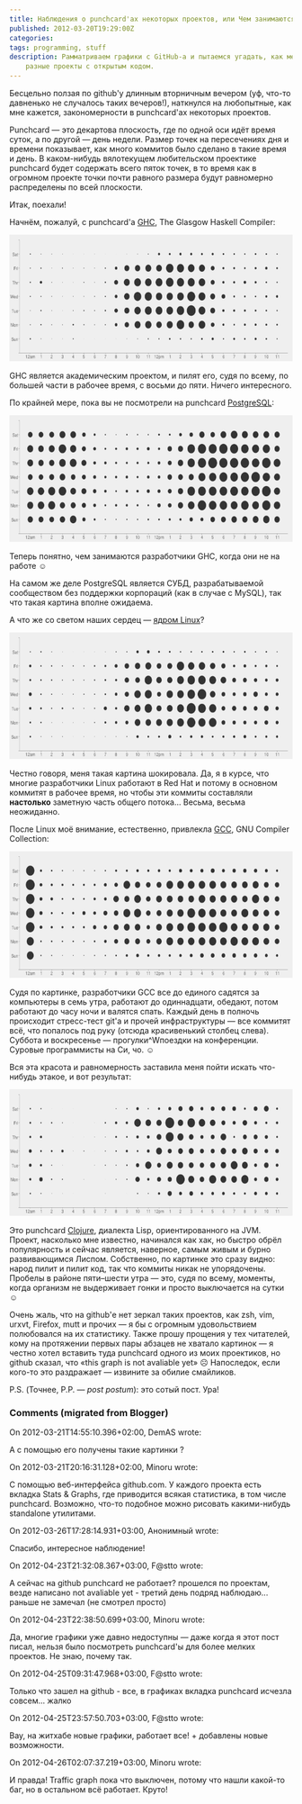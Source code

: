 ```yaml
---
title: Наблюдения о punchcard'ах некоторых проектов, или Чем занимаются на досуге разработчики GHC?
published: 2012-03-20T19:29:00Z
categories: 
tags: programming, stuff
description: Рамматриваем графики с GitHub-а и пытаемся угадать, как менеджатся
    разные проекты с открытым кодом.
---
```


Бесцельно ползая по github'у длинным вторничным вечером (уф, что-то давненько не случалось таких вечеров!), наткнулся на любопытные, как мне кажется, закономерности в punchcard'ах некоторых проектов.

Punchcard — это декартова плоскость, где по одной оси идёт время суток, а по другой — день недели. Размер точек на пересечениях дня и времени показывает, как много коммитов было сделано в такие время и день. В каком-нибудь вялотекущем любительском проектике punchcard будет содержать всего пяток точек, в то время как в огромном проекте точки почти равного размера будут равномерно распределены по всей плоскости.

Итак, поехали!

Начнём, пожалуй, с punchcard'а <a href='http://www.haskell.org/ghc/'>GHC</a>, The Glasgow Haskell Compiler:

<div class="center">
<img src="/images/punchcard-ghc.png"
    width="600px" height="225px"
    alt="GHC punchcard"
    class="bleed" />
</div>

GHC является академическим проектом, и пилят его, судя по всему, по большей части в рабочее время, с восьми до пяти. Ничего интересного.

По крайней мере, пока вы не посмотрели на punchcard <a href='http://www.postgresql.org/'>PostgreSQL</a>:

<div class="center">
<img src="/images/punchcard-postgres.png"
    width="600px" height="225px"
    alt="GHC punchcard"
    class="bleed" />
</div>

Теперь понятно, чем занимаются разработчики GHC, когда они не на работе ☺

На самом же деле PostgreSQL является СУБД, разрабатываемой сообществом без поддержки корпораций (как в случае с MySQL), так что такая картина вполне ожидаема.

А что же со светом наших сердец — <a href='http://kernel.org/'>ядром Linux</a>?

<div class="center">
<img src="/images/punchcard-linux.png"
    width="600px" height="225px"
    alt="GHC punchcard"
    class="bleed" />
</div>

Честно говоря, меня такая картина шокировала. Да, я в курсе, что многие разработчики Linux работают в Red Hat и потому в основном коммитят в рабочее время, но чтобы эти коммиты составляли <b>настолько</b> заметную часть общего потока… Весьма, весьма неожиданно.

После Linux моё внимание, естественно, привлекла <a href='http://gcc.gnu.org/'>GCC</a>, GNU Compiler Collection:

<div class="center">
<img src="/images/punchcard-gcc.png"
    width="600px" height="225px"
    alt="GHC punchcard"
    class="bleed" />
</div>

Судя по картинке, разработчики GCC все до единого садятся за компьютеры в семь утра, работают до одиннадцати, обедают, потом работают до часу ночи и валятся спать. Каждый день в полночь происходит стресс-тест git'а и прочей инфраструктуры — все коммитят всё, что попалось под руку (отсюда красивенький столбец слева). Суббота и воскресенье — прогулки^Wпоездки на конференции. Суровые программисты на Си, чо. ☺

Вся эта красота и равномерность заставила меня пойти искать что-нибудь этакое, и вот результат:

<div class="center">
<img src="/images/punchcard-clojure.png"
    width="600px" height="225px"
    alt="GHC punchcard"
    class="bleed" />
</div>

Это punchcard <a href='http://clojure.org/'>Clojure</a>, диалекта Lisp, ориентированного на JVM. Проект, насколько мне известно, начинался как хак, но быстро обрёл популярность и сейчас является, наверное, самым живым и бурно развивающимся Лиспом. Собственно, по картинке это сразу видно: народ пилит и пилит код, так что коммиты никак не упорядочены. Пробелы в районе пяти–шести утра — это, судя по всему, моменты, когда организм не выдерживает гонки и просто выключается на сутки ☺

Очень жаль, что на github'е нет зеркал таких проектов, как zsh, vim, urxvt, Firefox, mutt и прочих — я бы с огромным удовольствием полюбовался на их статистику. Также прошу прощения у тех читателей, кому на протяжении первых пары абзацев не хватало картинок — я честно хотел вставить туда punchcard одного из моих проектиков, но github сказал, что «this graph is not avaliable yet» ☹ Напоследок, если кого-то это раздражает — извините за обилие смайликов.

P.S. (Точнее, P.P. — <i>post postum</i>): это сотый пост. Ура!

<h3 id='hakyll-convert-comments-title'>Comments (migrated from Blogger)</h3>
<div class='hakyll-convert-comment'>
<p class='hakyll-convert-comment-date'>On 2012-03-21T14:55:10.396+02:00, DemAS wrote:</p>
<p class='hakyll-convert-comment-body'>
А с помощью его получены такие картинки ?
</p>
</div>

<div class='hakyll-convert-comment'>
<p class='hakyll-convert-comment-date'>On 2012-03-21T20:16:31.128+02:00, Minoru wrote:</p>
<p class='hakyll-convert-comment-body'>
С помощью веб-интерфейса github.com. У каждого проекта есть вкладка Stats &amp; Graphs, где приводится всякая статистика, в том числе punchcard. Возможно, что-то подобное можно рисовать какими-нибудь standalone утилитами.
</p>
</div>

<div class='hakyll-convert-comment'>
<p class='hakyll-convert-comment-date'>On 2012-03-26T17:28:14.931+03:00, Анонимный wrote:</p>
<p class='hakyll-convert-comment-body'>
Спасибо, интересное наблюдение!
</p>
</div>

<div class='hakyll-convert-comment'>
<p class='hakyll-convert-comment-date'>On 2012-04-23T21:32:08.367+03:00, F@stto wrote:</p>
<p class='hakyll-convert-comment-body'>
А сейчас на github punchcard не работает? прошелся по проектам, везде написано not avaliable yet - третий день подряд наблюдаю... раньше не замечал (не смотрел просто)
</p>
</div>

<div class='hakyll-convert-comment'>
<p class='hakyll-convert-comment-date'>On 2012-04-23T22:38:50.699+03:00, Minoru wrote:</p>
<p class='hakyll-convert-comment-body'>
Да, многие графики уже давно недоступны — даже когда я этот пост писал, нельзя было посмотреть punchcard&#39;ы для более мелких проектов. Не знаю, почему так.
</p>
</div>

<div class='hakyll-convert-comment'>
<p class='hakyll-convert-comment-date'>On 2012-04-25T09:31:47.968+03:00, F@stto wrote:</p>
<p class='hakyll-convert-comment-body'>
Только что зашел на github - все, в графиках вкладка punchcard исчезла совсем... жалко
</p>
</div>

<div class='hakyll-convert-comment'>
<p class='hakyll-convert-comment-date'>On 2012-04-25T23:57:50.703+03:00, F@stto wrote:</p>
<p class='hakyll-convert-comment-body'>
Вау, на житхабе новые графики, работает все! + добавлены новые возможности.
</p>
</div>

<div class='hakyll-convert-comment'>
<p class='hakyll-convert-comment-date'>On 2012-04-26T02:07:37.219+03:00, Minoru wrote:</p>
<p class='hakyll-convert-comment-body'>
И правда! Traffic graph пока что выключен, потому что нашли какой-то баг, но в остальном всё работает. Круто!
</p>
</div>



